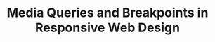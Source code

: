 ---
id: media-queries-and-breakpoints
title: Media Queries and Breakpoints in Responsive Web Design
sidebar_label: Media Queries and Breakpoints
sidebar_position: 2
tags: [html, web-development, responsive-web-design, media-queries, breakpoints]
description: In this tutorial, you will learn how to use media queries and breakpoints to create responsive web designs that adapt to different screen sizes and devices.
---